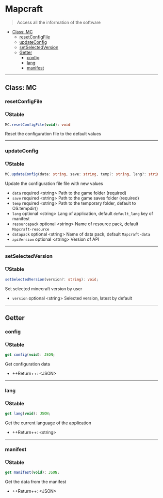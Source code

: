 # Mapcraft

> Access all the information of the software

- [Class: MC](#class%3A-mc)
  - [resetConfigFile](#resetconfigfile)
  - [updateConfig](#updateconfig)
  - [setSelectedVersion](#setselectedversion)
  - [Getter](#getter)
    - [config](#config)
    - [lang](#lang)
    - [manifest](#manifest)
---

## Class: MC

### resetConfigFile
<div class="stab stable">
	<h3><span>⛉</span>Stable</h3>
</div>

``` ts
MC.resetConfigFile(void): void
```
Reset the configuration file to the default values

---
### updateConfig
<div class="stab stable">
	<h3><span>⛉</span>Stable</h3>
</div>

``` ts
MC.updateConfig(data: string, save: string, temp?: string, lang?: string, resourcepack?: string, datapack?: string, apiVersion?: string): void;
```
Update the configuration file file with new values

- `data` <span class="required">required</span> <span class="type">\<string\></span> Path to the game folder (required)
- `save` <span class="required">required</span> <span class="type">\<string\></span> Path to the game saves folder (required)
- `temp` <span class="required">required</span> <span class="type">\<string\></span> Path to the temporary folder, default to OS.tempdir()
- `lang` <span class="optional">optional</span> <span class="type">\<string\></span> Lang of application, default `default_lang` key of manifest
- `resourcepack` <span class="optional">optional</span> <span class="type">\<string\></span> Name of resource pack, default `Mapcraft-resource`
- `datapack` <span class="optional">optional</span> <span class="type">\<string\></span> Name of data pack, default `Mapcraft-data`
- `apiVersion` <span class="optional">optional</span> <span class="type">\<string\></span> Version of API

---
### setSelectedVersion
<div class="stab stable">
	<h3><span>⛉</span>Stable</h3>
</div>

``` ts
setSelectedVersion(version?: string): void;
```
Set selected minecraft version by user

- `version` <span class="optional">optional</span> <span class="type">\<string\></span> Selected version, latest by default

---
## Getter

### config
<div class="stab stable">
	<h3><span>⛉</span>Stable</h3>
</div>

``` ts
get config(void): JSON;
```
Get configuration data
- ++Return++: <span class="type">\<JSON\></span>
---
### lang
<div class="stab stable">
	<h3><span>⛉</span>Stable</h3>
</div>

``` ts
get lang(void): JSON;
```
Get the current language of the application
- ++Return++: <span class="type">\<string\></span>
---
### manifest
<div class="stab stable">
	<h3><span>⛉</span>Stable</h3>
</div>

``` ts
get manifest(void): JSON;
```
Get the data from the manifest
- ++Return++: <span class="type">\<JSON\></span>
